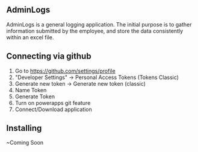 ## AdminLogs

AdminLogs is a general logging application. The initial purpose is to gather information submitted by the employee, and store the data consistently within an excel file.

## Connecting via github

1. Go to https://github.com/settings/profile
2. "Developer Settings" -> Personal Access Tokens (Tokens Classic)
3. Generate new token -> Generate new token (classic)
4. Name Token
5. Generate Token
6. Turn on powerapps git feature
7. Connect/Download application

## Installing

~Coming Soon
